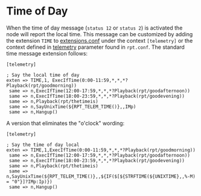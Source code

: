 # Time of Day
When the time of day message (`status 12` or `status 2`) is activated the node will report the local time.  This message can be customized by adding the extension `TIME` to [extensions.conf](../config/extensions_conf.md) under the context `[telemetry]` or the context defined in [telemetry](#telemetry) parameter found in `rpt.conf`.
The standard time message extension follows:
```
[telemetry]

; Say the local time of day
exten => TIME,1, ExecIfTime(0:00-11:59,*,*,*?Playback(rpt/goodmorning))
 same => n,ExecIfTime(12:00-17:59,*,*,*?Playback(rpt/goodafternoon))
 same => n,ExecIfTime(18:00-23:59,*,*,*?Playback(rpt/goodevening))
 same => n,Playback(rpt/thetimeis)
 same => n,SayUnixTime(${RPT_TELEM_TIME()},,IMp)
 same => n,Hangup()
```

A version that eliminates the "o'clock" wording:

```
[telemetry]

; Say the time of day local
exten => TIME,1,ExecIfTime(0:00-11:59,*,*,*?Playback(rpt/goodmorning))
 same => n,ExecIfTime(12:00-17:59,*,*,*?Playback(rpt/goodafternoon))
 same => n,ExecIfTime(18:00-23:59,*,*,*?Playback(rpt/goodevening))
 same => n,Playback(rpt/thetimeis)
 same => n,SayUnixTime(${RPT_TELEM_TIME()},,${IF($[${STRFTIME(${UNIXTIME},,%-M) = "0"}]?IMp:Ip)})
 same => n,Hangup()
```
